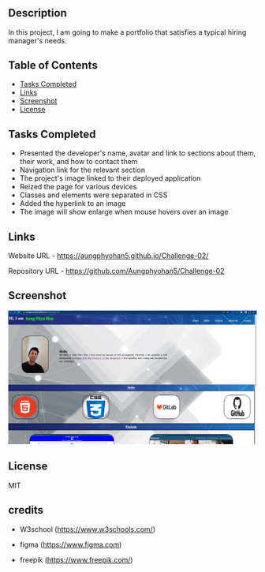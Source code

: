 # <portfolio>

## Description
In this project, I am going to make a portfolio that satisfies a typical hiring manager's needs.


## Table of Contents

- [Tasks Completed](#TaskCompleted)
- [Links](#Links)
- [Screenshot](#Screenshot)
- [License](#license)

## Tasks Completed

- Presented the developer's name, avatar and link to sections about them, their work, and how to contact them
- Navigation link for the relevant section
- The project's image linked to their deployed application
- Reized the page for various devices
- Classes and elements were separated in CSS
- Added the hyperlink to an image
- The image will show enlarge when mouse hovers over an image



## Links

Website URL     - https://aungphyohan5.github.io/Challenge-02/

Repository URL  - https://github.com/Aungphyohan5/Challenge-02

## Screenshot

![App Screenshot](./assets/images/Screenshot.png)

## License

MIT

## credits

- W3school (https://www.w3schools.com/)

- figma (https://www.figma.com)

- freepik (https://www.freepik.com/)


